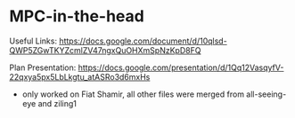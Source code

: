 # MPC-in-the-head

Useful Links:
https://docs.google.com/document/d/10qlsd-QWP5ZGwTKYZcmlZV47ngxQuOHXmSpNzKpD8FQ

Plan Presentation:
https://docs.google.com/presentation/d/1Qq12VasqyfV-22qxya5px5LbLkgtu_atASRo3d6mxHs

- only worked on Fiat Shamir, all other files were merged from all-seeing-eye and ziling1
